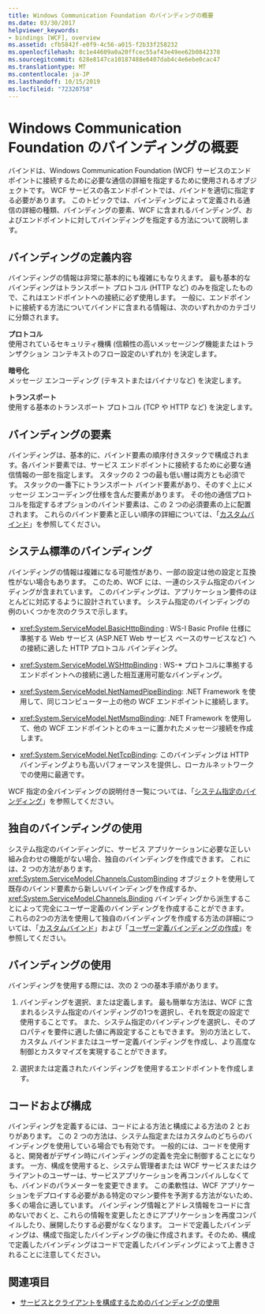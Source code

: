```yaml
---
title: Windows Communication Foundation のバインディングの概要
ms.date: 03/30/2017
helpviewer_keywords:
- bindings [WCF], overview
ms.assetid: cfb5842f-e0f9-4c56-a015-f2b33f258232
ms.openlocfilehash: 8c1e44609a0a20ffcec55af43e49ee62b0842378
ms.sourcegitcommit: 628e8147ca10187488e6407dab4c4e6ebe0cac47
ms.translationtype: MT
ms.contentlocale: ja-JP
ms.lasthandoff: 10/15/2019
ms.locfileid: "72320758"
---
```

# <a name="windows-communication-foundation-bindings-overview"></a>Windows Communication Foundation のバインディングの概要
バインドは、Windows Communication Foundation (WCF) サービスのエンドポイントに接続するために必要な通信の詳細を指定するために使用されるオブジェクトです。 WCF サービスの各エンドポイントでは、バインドを適切に指定する必要があります。 このトピックでは、バインディングによって定義される通信の詳細の種類、バインディングの要素、WCF に含まれるバインディング、およびエンドポイントに対してバインディングを指定する方法について説明します。  
  
## <a name="what-a-binding-defines"></a>バインディングの定義内容  
 バインディングの情報は非常に基本的にも複雑にもなりえます。 最も基本的なバインディングはトランスポート プロトコル (HTTP など) のみを指定したもので、これはエンドポイントへの接続に必ず使用します。 一般に、エンドポイントに接続する方法についてバインドに含まれる情報は、次のいずれかのカテゴリに分類されます。  
  
 **プロトコル**  
 使用されているセキュリティ機構 (信頼性の高いメッセージング機能またはトランザクション コンテキストのフロー設定のいずれか) を決定します。  
  
 **暗号化**  
 メッセージ エンコーディング (テキストまたはバイナリなど) を決定します。  
  
 **トランスポート**  
 使用する基本のトランスポート プロトコル (TCP や HTTP など) を決定します。  
  
## <a name="the-elements-of-a-binding"></a>バインディングの要素  
 バインディングは、基本的に、バインド要素の順序付きスタックで構成されます。各バインド要素では、サービス エンドポイントに接続するために必要な通信情報の一部を指定します。 スタックの 2 つの最も低い層は両方とも必須です。 スタックの一番下にトランスポート バインド要素があり、そのすぐ上にメッセージ エンコーディング仕様を含んだ要素があります。 その他の通信プロトコルを指定するオプションのバインド要素は、この 2 つの必須要素の上に配置されます。 これらのバインド要素と正しい順序の詳細については、「[カスタムバインド](./extending/custom-bindings.md)」を参照してください。  
  
## <a name="system-provided-bindings"></a>システム標準のバインディング  
 バインディングの情報は複雑になる可能性があり、一部の設定は他の設定と互換性がない場合もあります。 このため、WCF には、一連のシステム指定のバインディングが含まれています。 このバインディングは、アプリケーション要件のほとんどに対応するように設計されています。 システム指定のバインディングの例のいくつかを次のクラスで示します。  
  
- <xref:System.ServiceModel.BasicHttpBinding> : WS-I Basic Profile 仕様に準拠する Web サービス (ASP.NET Web サービス ベースのサービスなど) への接続に適した HTTP プロトコル バインディング。  
  
- <xref:System.ServiceModel.WSHttpBinding> : WS-* プロトコルに準拠するエンドポイントへの接続に適した相互運用可能なバインディング。  
  
- <xref:System.ServiceModel.NetNamedPipeBinding>: .NET Framework を使用して、同じコンピューター上の他の WCF エンドポイントに接続します。  
  
- <xref:System.ServiceModel.NetMsmqBinding>: .NET Framework を使用して、他の WCF エンドポイントとのキューに置かれたメッセージ接続を作成します。  

- <xref:System.ServiceModel.NetTcpBinding>: このバインディングは HTTP バインディングよりも高いパフォーマンスを提供し、ローカルネットワークでの使用に最適です。
  
 WCF 指定の全バインディングの説明付き一覧については、「[システム指定のバインディング](system-provided-bindings.md)」を参照してください。  
  
## <a name="using-your-own-bindings"></a>独自のバインディングの使用  
 システム指定のバインディングに、サービス アプリケーションに必要な正しい組み合わせの機能がない場合、独自のバインディングを作成できます。 これには、2 つの方法があります。 <xref:System.ServiceModel.Channels.CustomBinding> オブジェクトを使用して既存のバインド要素から新しいバインディングを作成するか、<xref:System.ServiceModel.Channels.Binding> バインディングから派生することによって完全にユーザー定義のバインディングを作成することができます。 これらの2つの方法を使用して独自のバインディングを作成する方法の詳細については、「[カスタムバインド](./extending/custom-bindings.md)」および「[ユーザー定義バインディングの作成](./extending/creating-user-defined-bindings.md)」を参照してください。  
  
## <a name="using-bindings"></a>バインディングの使用  
 バインディングを使用する際には、次の 2 つの基本手順があります。  
  
1. バインディングを選択、または定義します。 最も簡単な方法は、WCF に含まれるシステム指定のバインディングの1つを選択し、それを既定の設定で使用することです。 また、システム指定のバインディングを選択し、そのプロパティを要件に適した値に再設定することもできます。 別の方法として、カスタム バインドまたはユーザー定義バインディングを作成し、より高度な制御とカスタマイズを実現することができます。  
  
2. 選択または定義されたバインディングを使用するエンドポイントを作成します。  
  
## <a name="code-and-configuration"></a>コードおよび構成  
 バインディングを定義するには、コードによる方法と構成による方法の 2 とおりがあります。 この 2 つの方法は、システム指定またはカスタムのどちらのバインディングを使用している場合でも有効です。 一般的には、コードを使用すると、開発者がデザイン時にバインディングの定義を完全に制御することになります。 一方、構成を使用すると、システム管理者または WCF サービスまたはクライアントのユーザーは、サービスアプリケーションを再コンパイルしなくても、バインドのパラメーターを変更できます。 この柔軟性は、WCF アプリケーションをデプロイする必要がある特定のマシン要件を予測する方法がないため、多くの場合に適しています。 バインディング情報とアドレス情報をコードに含めないでおくと、これらの情報を変更したときにアプリケーションを再度コンパイルしたり、展開したりする必要がなくなります。 コードで定義したバインディングは、構成で指定したバインディングの後に作成されます。そのため、構成で定義したバインディングはコードで定義したバインディングによって上書きされることに注意してください。  
  
## <a name="see-also"></a>関連項目

- [サービスとクライアントを構成するためのバインディングの使用](using-bindings-to-configure-services-and-clients.md)
